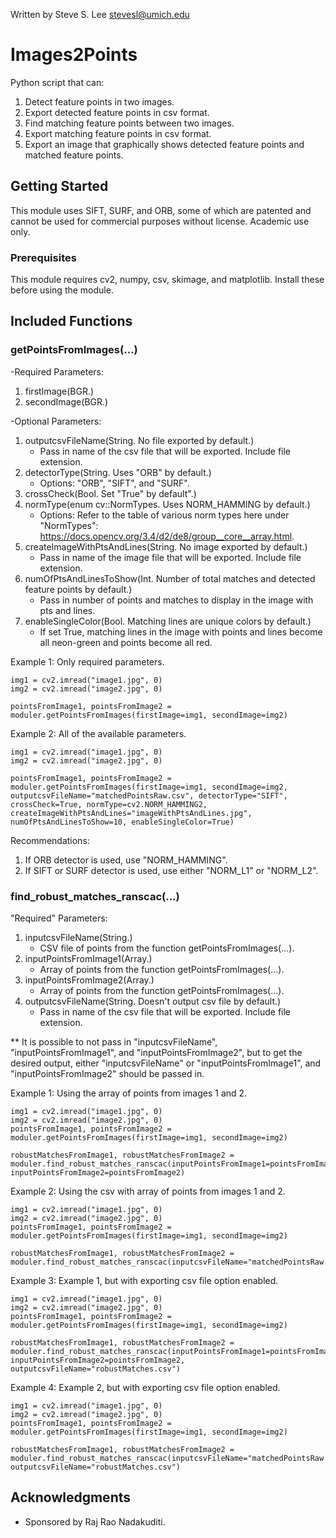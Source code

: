 Written by Steve S. Lee
stevesl@umich.edu

# Images2Points

Python script that can:
1) Detect feature points in two images.
2) Export detected feature points in csv format.
3) Find matching feature points between two images.
4) Export matching feature points in csv format.
5) Export an image that graphically shows detected feature points and matched feature points.

## Getting Started

This module uses SIFT, SURF, and ORB, some of which are patented and cannot be used for commercial purposes without license. Academic use only.

### Prerequisites

This module requires cv2, numpy, csv, skimage, and matplotlib. Install these before using the module.


## Included Functions

### getPointsFromImages(...)

-Required Parameters:
1. firstImage(BGR.)
2. secondImage(BGR.)

-Optional Parameters:
1. outputcsvFileName(String. No file exported by default.)
   * Pass in name of the csv file that will be exported. Include file extension.
2. detectorType(String. Uses "ORB" by default.)
   * Options: "ORB", "SIFT", and "SURF".
3. crossCheck(Bool. Set "True" by default".)
4. normType(enum cv::NormTypes. Uses NORM_HAMMING by default.)
   * Options: Refer to the table of various norm types here under "NormTypes": https://docs.opencv.org/3.4/d2/de8/group__core__array.html.
5. createImageWithPtsAndLines(String. No image exported by default.)
   * Pass in name of the image file that will be exported. Include file extension.
6. numOfPtsAndLinesToShow(Int. Number of total matches and detected feature points by default.)
   * Pass in number of points and matches to display in the image with pts and lines.
7. enableSingleColor(Bool. Matching lines are unique colors by default.)
   * If set True, matching lines in the image with points and lines become all neon-green and points become all red.

Example 1: Only required parameters.
```
img1 = cv2.imread("image1.jpg", 0)
img2 = cv2.imread("image2.jpg", 0)

pointsFromImage1, pointsFromImage2 = moduler.getPointsFromImages(firstImage=img1, secondImage=img2)
```

Example 2: All of the available parameters.
```
img1 = cv2.imread("image1.jpg", 0)
img2 = cv2.imread("image2.jpg", 0)

pointsFromImage1, pointsFromImage2 = moduler.getPointsFromImages(firstImage=img1, secondImage=img2, outputcsvFileName="matchedPointsRaw.csv", detectorType="SIFT", crossCheck=True, normType=cv2.NORM_HAMMING2, createImageWithPtsAndLines="imageWithPtsAndLines.jpg", numOfPtsAndLinesToShow=10, enableSingleColor=True)
```

Recommendations:
1. If ORB detector is used, use "NORM_HAMMING".
2. If SIFT or SURF detector is used, use either "NORM_L1" or "NORM_L2".

### find_robust_matches_ranscac(...)

"Required" Parameters:
1. inputcsvFileName(String.)
   * CSV file of points from the function getPointsFromImages(...).
2. inputPointsFromImage1(Array.)
   * Array of points from the function getPointsFromImages(...).
3. inputPointsFromImage2(Array.)
   * Array of points from the function getPointsFromImages(...).
4. outputcsvFileName(String. Doesn't output csv file by default.)
   * Pass in name of the csv file that will be exported. Include file extension.

** It is possible to not pass in "inputcsvFileName", "inputPointsFromImage1", and "inputPointsFromImage2", but to get the desired output, either "inputcsvFileName" or "inputPointsFromImage1", and "inputPointsFromImage2" should be passed in.

Example 1: Using the array of points from images 1 and 2.
```
img1 = cv2.imread("image1.jpg", 0)
img2 = cv2.imread("image2.jpg", 0)
pointsFromImage1, pointsFromImage2 = moduler.getPointsFromImages(firstImage=img1, secondImage=img2)

robustMatchesFromImage1, robustMatchesFromImage2 = moduler.find_robust_matches_ranscac(inputPointsFromImage1=pointsFromImage1, inputPointsFromImage2=pointsFromImage2)
```

Example 2: Using the csv with array of points from images 1 and 2.
```
img1 = cv2.imread("image1.jpg", 0)
img2 = cv2.imread("image2.jpg", 0)
pointsFromImage1, pointsFromImage2 = moduler.getPointsFromImages(firstImage=img1, secondImage=img2)

robustMatchesFromImage1, robustMatchesFromImage2 = moduler.find_robust_matches_ranscac(inputcsvFileName="matchedPointsRaw.csv")
```

Example 3: Example 1, but with exporting csv file option enabled.
```
img1 = cv2.imread("image1.jpg", 0)
img2 = cv2.imread("image2.jpg", 0)
pointsFromImage1, pointsFromImage2 = moduler.getPointsFromImages(firstImage=img1, secondImage=img2)

robustMatchesFromImage1, robustMatchesFromImage2 = moduler.find_robust_matches_ranscac(inputPointsFromImage1=pointsFromImage1, inputPointsFromImage2=pointsFromImage2, outputcsvFileName="robustMatches.csv")
```

Example 4: Example 2, but with exporting csv file option enabled.
```
img1 = cv2.imread("image1.jpg", 0)
img2 = cv2.imread("image2.jpg", 0)
pointsFromImage1, pointsFromImage2 = moduler.getPointsFromImages(firstImage=img1, secondImage=img2)

robustMatchesFromImage1, robustMatchesFromImage2 = moduler.find_robust_matches_ranscac(inputcsvFileName="matchedPointsRaw.csv", outputcsvFileName="robustMatches.csv")
```

## Acknowledgments

* Sponsored by Raj Rao Nadakuditi.
